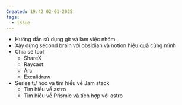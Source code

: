 ```yaml
---
Created: 19:42 02-01-2025
tags:
  - issue
---
```


- Hướng dẫn sử dụng git và làm việc nhóm
- Xây dựng second brain với obsidian và notion hiệu quả cùng mình
- Chia sẽ tool
	- ShareX
	- Raycast
	- Arc
	- Excalidraw
 - Series tự học và tìm hiểu về Jam stack
	- Tìm hiểu về astro
	- Tìm hiểu về Prismic và tích hợp với astro